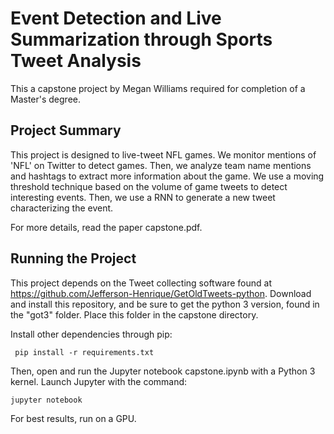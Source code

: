 # Event Detection and Live Summarization through Sports Tweet Analysis
This a capstone project by Megan Williams required for completion of a Master's degree.

## Project Summary
This project is designed to live-tweet NFL games. We monitor mentions of 'NFL' on Twitter to detect games. Then, we analyze team name mentions and hashtags to extract more information about the game. We use a moving threshold technique based on the volume of game tweets to detect interesting events. Then, we use a RNN to generate a new tweet characterizing the event.

For more details, read the paper capstone.pdf. 

## Running the Project
This project depends on the Tweet collecting software found at https://github.com/Jefferson-Henrique/GetOldTweets-python. Download and install this repository, and be sure to get the python 3 version, found in the "got3" folder. Place this folder in the capstone directory.

Install other dependencies through pip:

``` pip install -r requirements.txt```

Then, open and run the Jupyter notebook capstone.ipynb with a Python 3 kernel. Launch Jupyter with the command:

```jupyter notebook```

 For best results, run on a GPU. 
